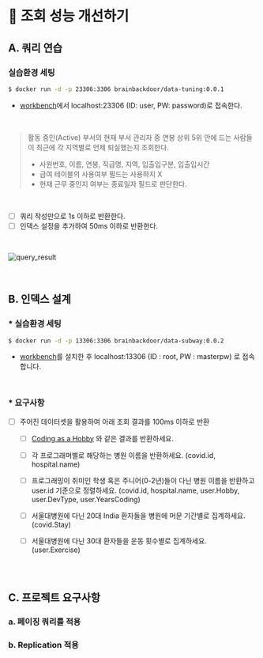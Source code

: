 # 🚀 조회 성능 개선하기

## A. 쿼리 연습

### 실습환경 세팅

```sh
$ docker run -d -p 23306:3306 brainbackdoor/data-tuning:0.0.1
```

- [workbench](https://www.mysql.com/products/workbench/)에서 localhost:23306 (ID: user, PW: password)로 접속한다.

<br/>

> 활동 중인(Active) 부서의 현재 부서 관리자 중 연봉 상위 5위 안에 드는 사람들이 최근에 각 지역별로 언제 퇴실했는지 조회한다.
> - 사원번호, 이름, 연봉, 직급명, 지역, 입출입구분, 입출입시간
> - 급여 테이블의 사용여부 필드는 사용하지 X
> - 현재 근무 중인지 여부는 종료일자 필드로 판단한다.

<br/>

- [ ] 쿼리 작성만으로 1s 이하로 반환한다.
- [ ] 인덱스 설정을 추가하여 50ms 이하로 반환한다.

<br/>

![query_result](https://user-images.githubusercontent.com/50176238/137148711-9850c6e5-a0c9-417d-8f22-b26d35a992fc.png)

<br/>

## B. 인덱스 설계

### * 실습환경 세팅

```sh
$ docker run -d -p 13306:3306 brainbackdoor/data-subway:0.0.2
```
- [workbench](https://www.mysql.com/products/workbench/)를 설치한 후 localhost:13306 (ID : root, PW : masterpw) 로 접속합니다.

<div style="line-height:1em"><br style="clear:both" ></div>

### * 요구사항

- [ ] 주어진 데이터셋을 활용하여 아래 조회 결과를 100ms 이하로 반환

    - [ ] [Coding as a  Hobby](https://insights.stackoverflow.com/survey/2018#developer-profile-_-coding-as-a-hobby) 와 같은 결과를 반환하세요.

    - [ ] 각 프로그래머별로 해당하는 병원 이름을 반환하세요.  (covid.id, hospital.name)

    - [ ] 프로그래밍이 취미인 학생 혹은 주니어(0-2년)들이 다닌 병원 이름을 반환하고 user.id 기준으로 정렬하세요. (covid.id, hospital.name, user.Hobby, user.DevType, user.YearsCoding)

    - [ ] 서울대병원에 다닌 20대 India 환자들을 병원에 머문 기간별로 집계하세요. (covid.Stay)

    - [ ] 서울대병원에 다닌 30대 환자들을 운동 횟수별로 집계하세요. (user.Exercise)

<div style="line-height:1em"><br style="clear:both" ></div>
<div style="line-height:1em"><br style="clear:both" ></div>

## C. 프로젝트 요구사항

### a. 페이징 쿼리를 적용 

### b. Replication 적용 
